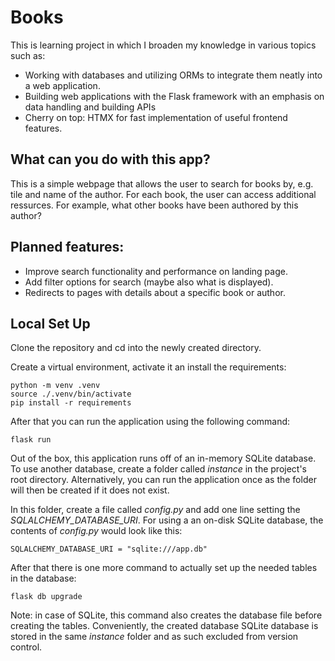 # Books

This is learning project in which I broaden my knowledge in various topics such as:
- Working with databases and utilizing ORMs to integrate them neatly into a web application.
- Building web applications with the Flask framework with an emphasis on data handling and building APIs
- Cherry on top: HTMX for fast implementation of useful frontend features.

## What can you do with this app?

This is a simple webpage that allows the user to search for books by, e.g. tile and name of the author. For each book, the user can access additional ressurces. For example, what other books have been authored by this author?

## Planned features:
- Improve search functionality and performance on landing page.
- Add filter options for search (maybe also what is displayed).
- Redirects to pages with details about a specific book or author.


## Local Set Up

Clone the repository and cd into the newly created directory.

Create a virtual environment, activate it an install the requirements:

```
python -m venv .venv
source ./.venv/bin/activate
pip install -r requirements
```

After that you can run the application using the following command:

```
flask run
```

Out of the box, this application runs off of an in-memory SQLite database. To use another database, create a folder called *instance* in the project's root directory. Alternatively, you can run the application once as the folder will then be created if it does not exist.

In this folder, create a file called *config.py* and add one line setting the *SQLALCHEMY_DATABASE_URI*. For using a an on-disk SQLite database, the contents of *config.py* would look like this:

```
SQLALCHEMY_DATABASE_URI = "sqlite:///app.db"
```

After that there is one more command to actually set up the needed tables in the database:

```
flask db upgrade
```

Note: in case of SQLite, this command also creates the database file before creating the tables. Conveniently, the created database SQLite database is stored in the same *instance* folder and as such excluded from version control.
